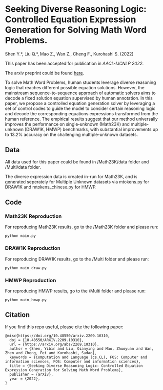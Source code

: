 # Seeking Diverse Reasoning Logic: Controlled Equation Expression Generation for Solving Math Word Problems.
Shen Y.\*, Liu Q.\*, Mao Z., Wan Z., Cheng F., Kurohashi S. (2022)

This paper has been accepted for publication in *AACL-IJCNLP 2022*.

The arxiv preprint could be found [here](https://arxiv.org/abs/2209.10310).

To solve Math Word Problems, human students leverage diverse reasoning logic that reaches different possible equation solutions. However, the mainstream sequence-to-sequence approach of automatic solvers aims to decode a fixed solution equation supervised by human annotation. In this paper, we propose a controlled equation generation solver by leveraging a set of control codes to guide the model to consider certain reasoning logic and decode the corresponding equations expressions transformed from the human reference. The empirical results suggest that our method universally improves the performance on single-unknown (Math23K) and multiple-unknown (DRAW1K, HMWP) benchmarks, with substantial improvements up to 13.2% accuracy on the challenging multiple-unknown datasets.


## Data

All data used for this paper could be found in /Math23K/data folder and /Multi/data folder.

The diverse expression data is created in-run for Math23K, and is generated seperately for Multiple Unknown datasets via mtokens.py for DRAW1K and mtokens_chinese.py for HMWP.


## Code

### Math23K Reproduction

For reproducing Math23K results, go to the /Math23K folder and please run:

```
python main.py
```


### DRAW1K Reproduction

For reproducing DRAW1K results, go to the /Multi folder and please run:

```
python main_draw.py
```


### HMWP Reproduction

For reproducing HMWP results, go to the /Multi folder and please run:

```
python main_hmwp.py
```

## Citation



If you find this repo useful, please cite the following paper:

```
@misc{https://doi.org/10.48550/arxiv.2209.10310,
  doi = {10.48550/ARXIV.2209.10310},
  url = {https://arxiv.org/abs/2209.10310},
  author = {Shen, Yibin and Liu, Qianying and Mao, Zhuoyuan and Wan, Zhen and Cheng, Fei and Kurohashi, Sadao},
  keywords = {Computation and Language (cs.CL), FOS: Computer and information sciences, FOS: Computer and information sciences},
  title = {Seeking Diverse Reasoning Logic: Controlled Equation Expression Generation for Solving Math Word Problems},
  publisher = {arXiv},
  year = {2022},
}
```
